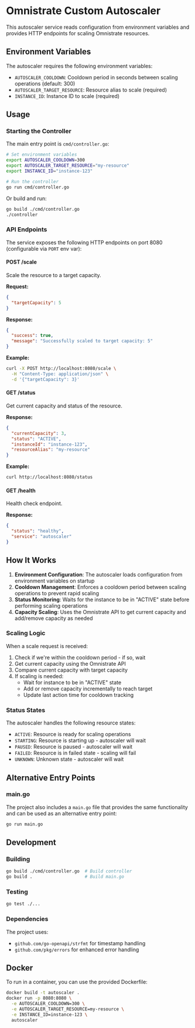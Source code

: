 # Omnistrate Custom Autoscaler

This autoscaler service reads configuration from environment variables and provides HTTP endpoints for scaling Omnistrate resources.

## Environment Variables

The autoscaler requires the following environment variables:

- `AUTOSCALER_COOLDOWN`: Cooldown period in seconds between scaling operations (default: 300)
- `AUTOSCALER_TARGET_RESOURCE`: Resource alias to scale (required)
- `INSTANCE_ID`: Instance ID to scale (required)

## Usage

### Starting the Controller

The main entry point is `cmd/controller.go`:

```bash
# Set environment variables
export AUTOSCALER_COOLDOWN=300
export AUTOSCALER_TARGET_RESOURCE="my-resource"
export INSTANCE_ID="instance-123"

# Run the controller
go run cmd/controller.go
```

Or build and run:

```bash
go build ./cmd/controller.go
./controller
```

### API Endpoints

The service exposes the following HTTP endpoints on port 8080 (configurable via `PORT` env var):

#### POST /scale
Scale the resource to a target capacity.

**Request:**
```json
{
  "targetCapacity": 5
}
```

**Response:**
```json
{
  "success": true,
  "message": "Successfully scaled to target capacity: 5"
}
```

**Example:**
```bash
curl -X POST http://localhost:8080/scale \
  -H "Content-Type: application/json" \
  -d '{"targetCapacity": 3}'
```

#### GET /status
Get current capacity and status of the resource.

**Response:**
```json
{
  "currentCapacity": 3,
  "status": "ACTIVE",
  "instanceId": "instance-123",
  "resourceAlias": "my-resource"
}
```

**Example:**
```bash
curl http://localhost:8080/status
```

#### GET /health
Health check endpoint.

**Response:**
```json
{
  "status": "healthy",
  "service": "autoscaler"
}
```

## How It Works

1. **Environment Configuration**: The autoscaler loads configuration from environment variables on startup
2. **Cooldown Management**: Enforces a cooldown period between scaling operations to prevent rapid scaling
3. **Status Monitoring**: Waits for the instance to be in "ACTIVE" state before performing scaling operations
4. **Capacity Scaling**: Uses the Omnistrate API to get current capacity and add/remove capacity as needed

### Scaling Logic

When a scale request is received:

1. Check if we're within the cooldown period - if so, wait
2. Get current capacity using the Omnistrate API
3. Compare current capacity with target capacity
4. If scaling is needed:
   - Wait for instance to be in "ACTIVE" state
   - Add or remove capacity incrementally to reach target
   - Update last action time for cooldown tracking

### Status States

The autoscaler handles the following resource states:

- `ACTIVE`: Resource is ready for scaling operations
- `STARTING`: Resource is starting up - autoscaler will wait
- `PAUSED`: Resource is paused - autoscaler will wait
- `FAILED`: Resource is in failed state - scaling will fail
- `UNKNOWN`: Unknown state - autoscaler will wait

## Alternative Entry Points

### main.go
The project also includes a `main.go` file that provides the same functionality and can be used as an alternative entry point:

```bash
go run main.go
```

## Development

### Building
```bash
go build ./cmd/controller.go  # Build controller
go build .                    # Build main.go
```

### Testing
```bash
go test ./...
```

### Dependencies
The project uses:
- `github.com/go-openapi/strfmt` for timestamp handling
- `github.com/pkg/errors` for enhanced error handling

## Docker

To run in a container, you can use the provided Dockerfile:

```bash
docker build -t autoscaler .
docker run -p 8080:8080 \
  -e AUTOSCALER_COOLDOWN=300 \
  -e AUTOSCALER_TARGET_RESOURCE=my-resource \
  -e INSTANCE_ID=instance-123 \
  autoscaler
```